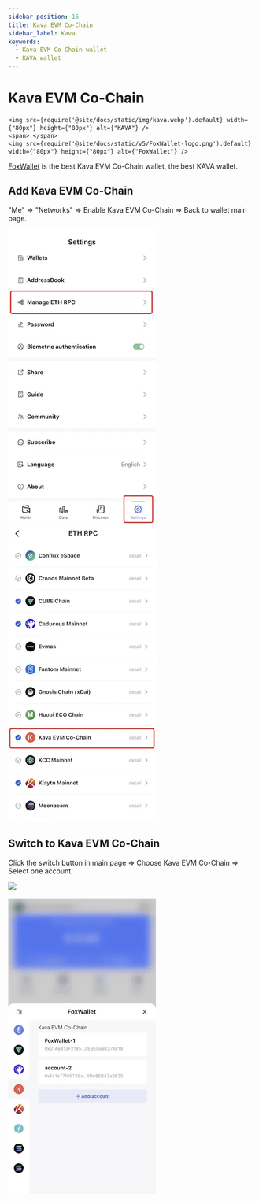 ```yaml
---
sidebar_position: 16
title: Kava EVM Co-Chain
sidebar_label: Kava
keywords:
  - Kava EVM Co-Chain wallet
  - KAVA wallet
---
```


# Kava EVM Co-Chain
```mdx-code-block
<img src={require('@site/docs/static/img/kava.webp').default} width={"80px"} height={"80px"} alt={"KAVA"} />
<span> </span>
<img src={require('@site/docs/static/v5/FoxWallet-logo.png').default} width={"80px"} height={"80px"} alt={"FoxWallet"} />
```
[FoxWallet](https://foxwallet.com) is the best Kava EVM Co-Chain wallet, the best KAVA wallet.

## Add Kava EVM Co-Chain

"Me" => "Networks" => Enable Kava EVM Co-Chain => Back to wallet main page.

![](../img/manage-eth-rpc.webp)![](../img/add-kava.webp)

## Switch to Kava EVM Co-Chain

Click the switch button in main page => Choose Kava EVM Co-Chain => Select one account.

<img src="/img/docs/switch-entrance.webp" width="320" />

![](../img/switch-kava.webp)